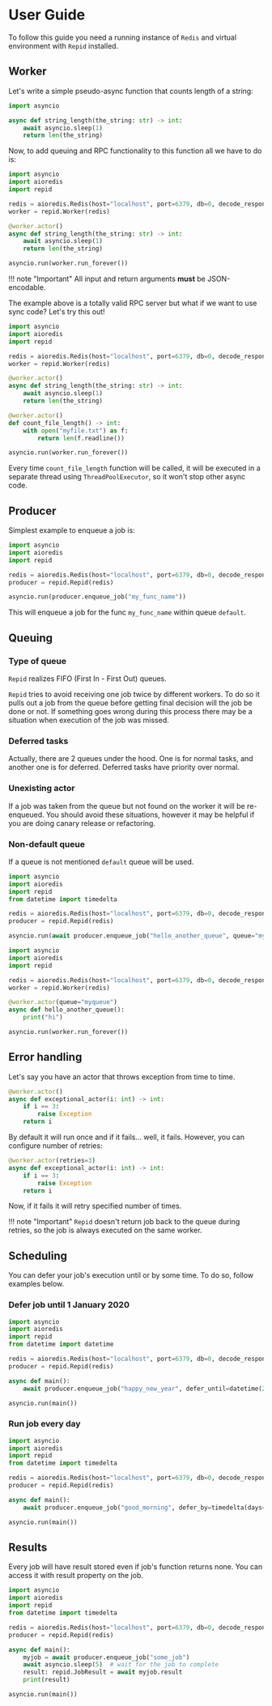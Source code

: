 # User Guide

To follow this guide you need a running instance of `Redis` and virtual environment with `Repid` installed.

## Worker

Let's write a simple pseudo-async function that counts length of a string:

```python
import asyncio

async def string_length(the_string: str) -> int:
    await asyncio.sleep(1)
    return len(the_string)

```

Now, to add queuing and RPC functionality to this function all we have to do is:

```python hl_lines="5 6 8 13"
import asyncio
import aioredis
import repid

redis = aioredis.Redis(host="localhost", port=6379, db=0, decode_responses=True)
worker = repid.Worker(redis)

@worker.actor()
async def string_length(the_string: str) -> int:
    await asyncio.sleep(1)
    return len(the_string)

asyncio.run(worker.run_forever())

```

!!! note "Important"
    All input and return arguments **must** be JSON-encodable.

The example above is a totally valid RPC server but what if we want to use sync code? Let's try this out!

```python hl_lines="13-16"
import asyncio
import aioredis
import repid

redis = aioredis.Redis(host="localhost", port=6379, db=0, decode_responses=True)
worker = repid.Worker(redis)

@worker.actor()
async def string_length(the_string: str) -> int:
    await asyncio.sleep(1)
    return len(the_string)

@worker.actor()
def count_file_length() -> int:
    with open("myfile.txt") as f:
        return len(f.readline())

asyncio.run(worker.run_forever())

```

Every time `count_file_length` function will be called, it will be executed in a separate thread using `ThreadPoolExecutor`, so it won't stop other async code.

## Producer

Simplest example to enqueue a job is:

```python
import asyncio
import aioredis
import repid

redis = aioredis.Redis(host="localhost", port=6379, db=0, decode_responses=True)
producer = repid.Repid(redis)

asyncio.run(producer.enqueue_job("my_func_name"))
```

This will enqueue a job for the func `my_func_name` within queue `default`.

## Queuing

### Type of queue

`Repid` realizes FIFO (First In - First Out) queues.

`Repid` tries to avoid receiving one job twice by different workers.
To do so it pulls out a job from the queue before getting final decision will the job be done or not.
If something goes wrong during this process there may be a situation when execution of the job was missed.

### Deferred tasks

Actually, there are 2 queues under the hood.
One is for normal tasks, and another one is for deferred.
Deferred tasks have priority over normal.

### Unexisting actor

If a job was taken from the queue but not found on the worker it will be re-enqueued.
You should avoid these situations, however it may be helpful if you are doing canary release or refactoring.

### Non-default queue

If a queue is not mentioned `default` queue will be used.

```python hl_lines="9"
import asyncio
import aioredis
import repid
from datetime import timedelta

redis = aioredis.Redis(host="localhost", port=6379, db=0, decode_responses=True)
producer = repid.Repid(redis)

asyncio.run(await producer.enqueue_job("hello_another_queue", queue="myqueue"))
```

```python hl_lines="8"
import asyncio
import aioredis
import repid

redis = aioredis.Redis(host="localhost", port=6379, db=0, decode_responses=True)
worker = repid.Worker(redis)

@worker.actor(queue="myqueue")
async def hello_another_queue():
    print("hi")

asyncio.run(worker.run_forever())

```

## Error handling

Let's say you have an actor that throws exception from time to time.

```python
@worker.actor()
async def exceptional_actor(i: int) -> int:
    if i == 3:
        raise Exception
    return i
```

By default it will run once and if it fails... well, it fails.
However, you can configure number of retries:

```python hl_lines="1"
@worker.actor(retries=3)
async def exceptional_actor(i: int) -> int:
    if i == 3:
        raise Exception
    return i
```

Now, if it fails it will retry specified number of times.

!!! note "Important"
    `Repid` doesn't return job back to the queue during retries, so the job is always executed on the same worker.

## Scheduling

You can defer your job's execution until or by some time. To do so, follow examples below.

### Defer job until 1 January 2020

```python hl_lines="10"
import asyncio
import aioredis
import repid
from datetime import datetime

redis = aioredis.Redis(host="localhost", port=6379, db=0, decode_responses=True)
producer = repid.Repid(redis)

async def main():
    await producer.enqueue_job("happy_new_year", defer_until=datetime(2020, 1, 1))

asyncio.run(main())
```

### Run job every day

```python hl_lines="10"
import asyncio
import aioredis
import repid
from datetime import timedelta

redis = aioredis.Redis(host="localhost", port=6379, db=0, decode_responses=True)
producer = repid.Repid(redis)

async def main():
    await producer.enqueue_job("good_morning", defer_by=timedelta(days=1))

asyncio.run(main())
```

## Results

Every job will have result stored even if job's function returns none.
You can access it with result property on the job.

```python hl_lines="12"
import asyncio
import aioredis
import repid
from datetime import timedelta

redis = aioredis.Redis(host="localhost", port=6379, db=0, decode_responses=True)
producer = repid.Repid(redis)

async def main():
    myjob = await producer.enqueue_job("some_job")
    await asyncio.sleep(5)  # wait for the job to complete
    result: repid.JobResult = await myjob.result
    print(result)

asyncio.run(main())
```

